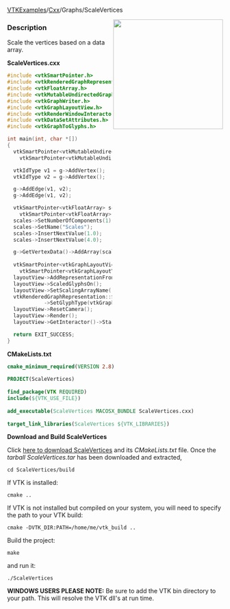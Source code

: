 [VTKExamples](/home/)/[Cxx](/Cxx)/Graphs/ScaleVertices

<img align="right" src="https://github.com/lorensen/VTKExamples/blob/gh-pages/Testing/Baseline/Graphs/TestScaleVertices.png?raw=true" width="256" />

### Description
Scale the vertices based on a data array.

**ScaleVertices.cxx**
```c++
#include <vtkSmartPointer.h>
#include <vtkRenderedGraphRepresentation.h>
#include <vtkFloatArray.h>
#include <vtkMutableUndirectedGraph.h>
#include <vtkGraphWriter.h>
#include <vtkGraphLayoutView.h>
#include <vtkRenderWindowInteractor.h>
#include <vtkDataSetAttributes.h>
#include <vtkGraphToGlyphs.h>

int main(int, char *[])
{
  vtkSmartPointer<vtkMutableUndirectedGraph> g =
    vtkSmartPointer<vtkMutableUndirectedGraph>::New();

  vtkIdType v1 = g->AddVertex();
  vtkIdType v2 = g->AddVertex();

  g->AddEdge(v1, v2);
  g->AddEdge(v1, v2);

  vtkSmartPointer<vtkFloatArray> scales =
    vtkSmartPointer<vtkFloatArray>::New();
  scales->SetNumberOfComponents(1);
  scales->SetName("Scales");
  scales->InsertNextValue(1.0);
  scales->InsertNextValue(4.0);

  g->GetVertexData()->AddArray(scales);
 
  vtkSmartPointer<vtkGraphLayoutView> layoutView =
    vtkSmartPointer<vtkGraphLayoutView>::New();
  layoutView->AddRepresentationFromInput(g);
  layoutView->ScaledGlyphsOn();
  layoutView->SetScalingArrayName("Scales");
  vtkRenderedGraphRepresentation::SafeDownCast(layoutView->GetRepresentation())
            ->SetGlyphType(vtkGraphToGlyphs::CIRCLE);
  layoutView->ResetCamera();
  layoutView->Render();
  layoutView->GetInteractor()->Start();

  return EXIT_SUCCESS;
}
```
**CMakeLists.txt**
```cmake
cmake_minimum_required(VERSION 2.8)
 
PROJECT(ScaleVertices)
 
find_package(VTK REQUIRED)
include(${VTK_USE_FILE})
 
add_executable(ScaleVertices MACOSX_BUNDLE ScaleVertices.cxx)
 
target_link_libraries(ScaleVertices ${VTK_LIBRARIES})
```

**Download and Build ScaleVertices**

Click [here to download ScaleVertices](https://github.com/lorensen/VTKWikiExamplesTarballs/raw/master/ScaleVertices.tar) and its *CMakeLists.txt* file.
Once the *tarball ScaleVertices.tar* has been downloaded and extracted,
```
cd ScaleVertices/build 
```
If VTK is installed:
```
cmake ..
```
If VTK is not installed but compiled on your system, you will need to specify the path to your VTK build:
```
cmake -DVTK_DIR:PATH=/home/me/vtk_build ..
```
Build the project:
```
make
```
and run it:
```
./ScaleVertices
```
**WINDOWS USERS PLEASE NOTE:** Be sure to add the VTK bin directory to your path. This will resolve the VTK dll's at run time.

